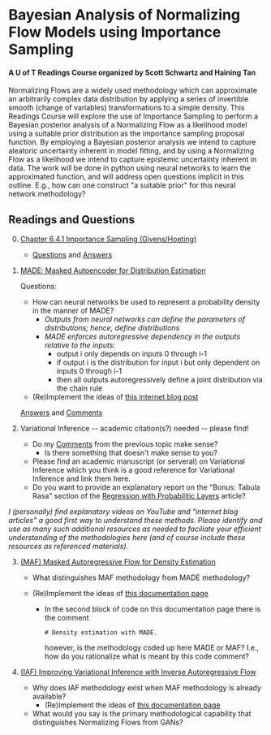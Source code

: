 # Bayesian Analysis of Normalizing Flow Models using Importance Sampling

#### A U of T Readings Course organized by Scott Schwartz and Haining Tan

Normalizing Flows are a widely used methodology which can approximate an arbitrarily complex data distribution by applying a series of invertible smooth (change of variables) transformations to a simple density. This Readings Course will explore the use of Importance Sampling to perform a Bayesian posterior analysis of a Normalizing Flow as a likelihood model using a suitable prior distribution as the importance sampling proposal function. By employing a Bayesian posterior analysis we intend to capture aleatoric uncertainty inherent in model fitting, and by using a Normalizing Flow as a likelihood we intend to capture epistemic uncertainty inherent in data. The work will be done in python using neural networks to learn the approximated function, and will address open questions implicit in this outline. E.g., how can one construct "a suitable prior" for this neural network methodology?

## Readings and Questions

0. [Chapter 6.4.1 Importance Sampling (Givens/Hoeting)](https://librarysearch.library.utoronto.ca/permalink/01UTORONTO_INST/14bjeso/alma991106781097906196)
   - [Questions](BayesImportanceSampling.ipynb) and [Answers](Importance_Sampling.pdf)
1. [MADE: Masked Autoencoder for Distribution Estimation](https://arxiv.org/abs/1502.03509)
   
   Questions:
   
   - How can neural networks be used to represent a probability density in the manner of MADE?
      - *Outputs from neural networks can define the parameters of distributions; hence, define distributions*
      - *MADE enforces autoregressive dependency in the outputs relative to the inputs:*
        - output i only depends on inputs 0 through i-1
        - if output i is the distribution for input i but only dependent on inputs 0 through i-1
        - then all outputs autoregressively define a joint distribution via the chain rule
   - (Re)Implement the ideas of [this internet blog post](https://blog.tensorflow.org/2019/03/regression-with-probabilistic-layers-in.html) 

   [Answers](MADE.ipynb) and [Comments](MADE_comments.ipynb)
   
2. Variational Inference -- academic citation(s?) needed -- please find!

   - Do my [Comments](MADE_comments.ipynb) from the previous topic make sense?
      - Is there something that doesn't make sense to you?
   - Please find an academic manuscript (or serveral) on Variational Inference which you think is a good reference for Variational Inference and link them here.
   - Do you want to provide an explanatory report on the "Bonus: Tabula Rasa" section of the [Regression with Probabilitic Layers](https://blog.tensorflow.org/2019/03/regression-with-probabilistic-layers-in.html) article?

*I (personally) find explanatory videos on YouTube and "internet blog articles" a good *first* way to understand these methods. Please identify and use as many such additional resources as needed to faciliate your efficient understanding of the methodologies here (and of course include these resources as referenced materials).*

3. [(MAF) Masked Autoregressive Flow for Density Estimation](https://arxiv.org/abs/1705.07057)

   - What distinguishes MAF methodology from MADE methodology?
   - (Re)Implement the ideas of [this documentation page](https://www.tensorflow.org/probability/api_docs/python/tfp/bijectors/AutoregressiveNetwork)
     
     - In the second block of code on this documentation page there is the comment
       
        `# Density estimation with MADE.`
       
        however, is the methodology coded up here MADE or MAF?  I.e., how do you rationalize what is meant by this code comment?

4. [(IAF) Improving Variational Inference with Inverse Autoregressive Flow](https://arxiv.org/abs/1606.04934)

   - Why does IAF methodology exist when MAF methodology is already available?
     - (Re)Implement the ideas of [this documentation page](https://www.tensorflow.org/probability/api_docs/python/tfp/bijectors/MaskedAutoregressiveFlow)
   - What would you say is the primary methodological capability that distinguishes Normalizing Flows from GANs?
